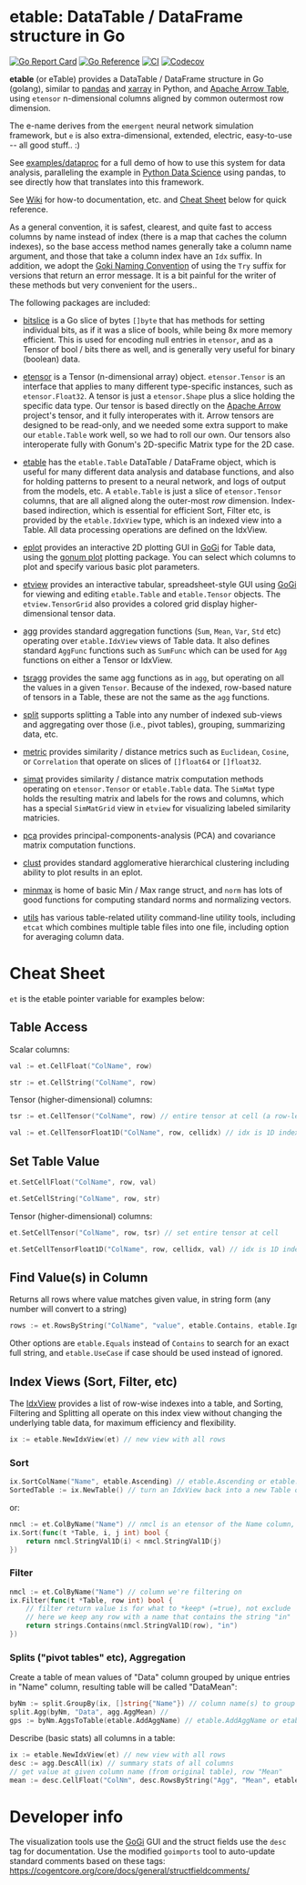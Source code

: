 # etable: DataTable / DataFrame structure in Go

[![Go Report Card](https://goreportcard.com/badge/github.com/goki/etable/v2)](https://goreportcard.com/report/github.com/goki/etable/v2)
[![Go Reference](https://pkg.go.dev/badge/github.com/goki/etable/v2.svg)](https://pkg.go.dev/github.com/goki/etable/v2)
[![CI](https://github.com/emer/etable/actions/workflows/ci.yml/badge.svg)](https://github.com/emer/etable/actions/workflows/ci.yml)
[![Codecov](https://codecov.io/gh/emer/etable/branch/master/graph/badge.svg?token=Hw5cInAxY3)](https://codecov.io/gh/emer/etable)

 **etable** (or eTable) provides a DataTable / DataFrame structure in Go (golang), similar to [pandas](https://pandas.pydata.org/) and [xarray](http://xarray.pydata.org/en/stable/) in Python, and [Apache Arrow Table](https://github.com/apache/arrow/tree/master/go/arrow/array/table.go), using `etensor` n-dimensional columns aligned by common outermost row dimension.

The e-name derives from the `emergent` neural network simulation framework, but `e` is also extra-dimensional, extended, electric, easy-to-use -- all good stuff.. :)

See [examples/dataproc](examples/dataproc) for a full demo of how to use this system for data analysis, paralleling the example in [Python Data Science](https://jakevdp.github.io/PythonDataScienceHandbook/03.08-aggregation-and-grouping.html) using pandas, to see directly how that translates into this framework.

See [Wiki](https://github.com/goki/etable/v2wiki) for how-to documentation, etc. and [Cheat Sheet](#cheat_sheet) below for quick reference.

As a general convention, it is safest, clearest, and quite fast to access columns by name instead of index (there is a map that caches the column indexes), so the base access method names generally take a column name argument, and those that take a column index have an `Idx` suffix.  In addition, we adopt the [Goki Naming Convention](https://github.com/goki/ki/wiki/Naming) of using the `Try` suffix for versions that return an error message.  It is a bit painful for the writer of these methods but very convenient for the users..

The following packages are included:

* [bitslice](bitslice) is a Go slice of bytes `[]byte` that has methods for setting individual bits, as if it was a slice of bools, while being 8x more memory efficient.  This is used for encoding null entries in  `etensor`, and as a Tensor of bool / bits there as well, and is generally very useful for binary (boolean) data.

* [etensor](etensor) is a Tensor (n-dimensional array) object.  `etensor.Tensor` is an interface that applies to many different type-specific instances, such as `etensor.Float32`.  A tensor is just a `etensor.Shape` plus a slice holding the specific data type.  Our tensor is based directly on the [Apache Arrow](https://github.com/apache/arrow/tree/master/go) project's tensor, and it fully interoperates with it.  Arrow tensors are designed to be read-only, and we needed some extra support to make our `etable.Table` work well, so we had to roll our own.  Our tensors also interoperate fully with Gonum's 2D-specific Matrix type for the 2D case.

* [etable](etable) has the `etable.Table` DataTable / DataFrame object, which is useful for many different data analysis and database functions, and also for holding patterns to present to a neural network, and logs of output from the models, etc.  A `etable.Table` is just a slice of `etensor.Tensor` columns, that are all aligned along the outer-most *row* dimension.  Index-based indirection, which is essential for efficient Sort, Filter etc, is provided by the `etable.IdxView` type, which is an indexed view into a Table.  All data processing operations are defined on the IdxView.

* [eplot](eplot) provides an interactive 2D plotting GUI in [GoGi](https://github.com/goki/gi) for Table data, using the [gonum plot](https://github.com/gonum/plot) plotting package.  You can select which columns to plot and specify various basic plot parameters.

* [etview](etview) provides an interactive tabular, spreadsheet-style GUI using [GoGi](https://github.com/goki/gi) for viewing and editing `etable.Table` and `etable.Tensor` objects.  The `etview.TensorGrid` also provides a colored grid display higher-dimensional tensor data.

* [agg](agg) provides standard aggregation functions (`Sum`, `Mean`, `Var`, `Std` etc) operating over `etable.IdxView` views of Table data.  It also defines standard `AggFunc` functions such as `SumFunc` which can be used for `Agg` functions on either a Tensor or IdxView.

* [tsragg](tsragg) provides the same agg functions as in `agg`, but operating on all the values in a given `Tensor`.  Because of the indexed, row-based nature of tensors in a Table, these are not the same as the `agg` functions.

* [split](split) supports splitting a Table into any number of indexed sub-views and aggregating over those (i.e., pivot tables), grouping, summarizing data, etc.

* [metric](metric) provides similarity / distance metrics such as `Euclidean`, `Cosine`, or `Correlation` that operate on slices of `[]float64` or `[]float32`.

* [simat](simat) provides similarity / distance matrix computation methods operating on `etensor.Tensor` or `etable.Table` data.  The `SimMat` type holds the resulting matrix and labels for the rows and columns, which has a special `SimMatGrid` view in `etview` for visualizing labeled similarity matricies.

* [pca](pca) provides principal-components-analysis (PCA) and covariance matrix computation functions.

* [clust](clust) provides standard agglomerative hierarchical clustering including ability to plot results in an eplot.

* [minmax](minmax) is home of basic Min / Max range struct, and `norm` has lots of good functions for computing standard norms and normalizing vectors.

* [utils](utils) has various table-related utility command-line utility tools, including `etcat` which combines multiple table files into one file, including option for averaging column data.

# Cheat Sheet

`et` is the etable pointer variable for examples below:

## Table Access

Scalar columns:

```Go
val := et.CellFloat("ColName", row)
```

```Go
str := et.CellString("ColName", row)
```

Tensor (higher-dimensional) columns:

```Go
tsr := et.CellTensor("ColName", row) // entire tensor at cell (a row-level SubSpace of column tensor)
```

```Go
val := et.CellTensorFloat1D("ColName", row, cellidx) // idx is 1D index into cell tensor
```

## Set Table Value

```Go
et.SetCellFloat("ColName", row, val)
```

```Go
et.SetCellString("ColName", row, str)
```

Tensor (higher-dimensional) columns:

```Go
et.SetCellTensor("ColName", row, tsr) // set entire tensor at cell 
```

```Go
et.SetCellTensorFloat1D("ColName", row, cellidx, val) // idx is 1D index into cell tensor
```

## Find Value(s) in Column

Returns all rows where value matches given value, in string form (any number will convert to a string)

```Go
rows := et.RowsByString("ColName", "value", etable.Contains, etable.IgnoreCase)
```

Other options are `etable.Equals` instead of `Contains` to search for an exact full string, and `etable.UseCase` if case should be used instead of ignored.

## Index Views (Sort, Filter, etc)

The [IdxView](https://godoc.org/github.com/goki/etable/v2/etable#IdxView) provides a list of row-wise indexes into a table, and Sorting, Filtering and Splitting all operate on this index view without changing the underlying table data, for maximum efficiency and flexibility.

```Go
ix := etable.NewIdxView(et) // new view with all rows
```

### Sort

```Go
ix.SortColName("Name", etable.Ascending) // etable.Ascending or etable.Descending
SortedTable := ix.NewTable() // turn an IdxView back into a new Table organized in order of indexes
```

or:

```Go
nmcl := et.ColByName("Name") // nmcl is an etensor of the Name column, cached
ix.Sort(func(t *Table, i, j int) bool {
	return nmcl.StringVal1D(i) < nmcl.StringVal1D(j)
})
```

### Filter

```Go
nmcl := et.ColByName("Name") // column we're filtering on
ix.Filter(func(t *Table, row int) bool {
	// filter return value is for what to *keep* (=true), not exclude
	// here we keep any row with a name that contains the string "in"
	return strings.Contains(nmcl.StringVal1D(row), "in")
})
```

### Splits ("pivot tables" etc), Aggregation

Create a table of mean values of "Data" column grouped by unique entries in "Name" column, resulting table will be called "DataMean":

```Go
byNm := split.GroupBy(ix, []string{"Name"}) // column name(s) to group by
split.Agg(byNm, "Data", agg.AggMean) // 
gps := byNm.AggsToTable(etable.AddAggName) // etable.AddAggName or etable.ColNameOnly for naming cols
```

Describe (basic stats) all columns in a table:

```Go
ix := etable.NewIdxView(et) // new view with all rows
desc := agg.DescAll(ix) // summary stats of all columns
// get value at given column name (from original table), row "Mean"
mean := desc.CellFloat("ColNm", desc.RowsByString("Agg", "Mean", etable.Equals, etable.UseCase)[0])
```

# Developer info

The visualization tools use the [GoGi](https://github.com/goki/gi) GUI and the struct fields use the `desc` tag for documentation.  Use the modified `goimports` tool to auto-update standard comments based on these tags: https://cogentcore.org/core/docs/general/structfieldcomments/

